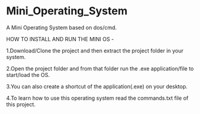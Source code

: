 # Mini_Operating_System

A Mini Operating System based on dos/cmd.

HOW TO INSTALL AND RUN THE MINI OS -

1.Download/Clone the project and then extract the project folder in your system.

2.Open the project folder and from that folder run the .exe application/file to start/load the OS.

3.You can also create a shortcut of the application(.exe) on your desktop.

4.To learn how to use this operating system read the commands.txt file of this project.


